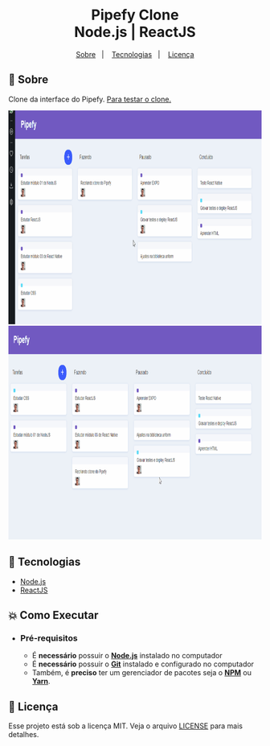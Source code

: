 
<h1 align="center">
    <br>Pipefy Clone<br/>
    Node.js | ReactJS
</h1>

<p align="center">
  <a href="#bookmark-sobre">Sobre</a>&nbsp;&nbsp;&nbsp;|&nbsp;&nbsp;&nbsp;
  <a href="#rocket-tecnologias">Tecnologias</a>&nbsp;&nbsp;&nbsp;|&nbsp;&nbsp;&nbsp;
  <a href="#memo-licença">Licença</a>
</p>

## :bookmark: Sobre

Clone da interface do Pipefy.
<a href="https://pipefy-clone-gabrielcarmo-s.netlify.app" align="center">Para testar o clone.</a>

<div align="center">
  <img alt="design do projeto" height="425" src="./github/m1.gif" />
  <img alt="design do projeto" height="425" src="./github/m2.gif" />
</div>

  
## :rocket: Tecnologias
-  [Node.js](https://nodejs.org/en/)
-  [ReactJS](https://reactjs.org/)

## :boom: Como Executar

- ### **Pré-requisitos**

  - É **necessário** possuir o **[Node.js](https://nodejs.org/en/)** instalado no computador
  - É **necessário** possuir o **[Git](https://git-scm.com/)** instalado e configurado no computador
  - Também, é **preciso** ter um gerenciador de pacotes seja o **[NPM](https://www.npmjs.com/)** ou **[Yarn](https://yarnpkg.com/)**.

## :memo: Licença

Esse projeto está sob a licença MIT. Veja o arquivo [LICENSE](LICENSE.md) para mais detalhes.
